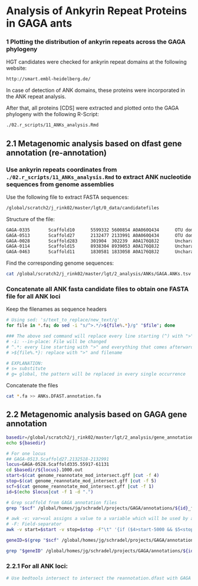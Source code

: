 # Analysis of Ankyrin Repeat Proteins in GAGA ants

### 1 Plotting the distribution of ankyrin repeats across the GAGA phylogeny
HGT candidates were checked for ankyrin repeat domains at the following website:
```bash
http://smart.embl-heidelberg.de/
```

In case of detection of ANK domains, these proteins were incorporated in the ANK repeat analysis.

After that, all proteins [CDS] were extracted and plotted onto the GAGA phylogeny with the following R-Script:
```bash
./02.r_scripts/11_ANKs_analysis.Rmd
```

## 2.1 Metagenomic analysis based on dfast gene annotation (re-annotation)
### Use ankyrin repeats coordinates from `./02.r_scripts/11_ANKs_analysis.Rmd` to extract ANK nucleotide sequences from genome assemblies

Use the following file to extract FASTA sequences:
```bash
/global/scratch2/j_rink02/master/lgt/0_data/candidatefiles
```

Structure of the file:
```bash
GAGA-0335       Scaffold10      5599332 5600854 A0A060Q434      OTU domain-containing protein   Wolbachia endosymbiont of Cimex lectularius
GAGA-0513       Scaffold27      2132477 2133991 A0A060Q434      OTU domain-containing protein   Wolbachia endosymbiont of Cimex lectularius
GAGA-0028       Scaffold283     301904  302239  A0A176Q8J2      Uncharacterized ANK     Wolbachia endosymbiont of Laodelphax striatellus
GAGA-0114       Scaffold15      8938304 8939053 A0A176Q8J2      Uncharacterized ANK     Wolbachia endosymbiont of Laodelphax striatellus
GAGA-0463       Scaffold11      1830581 1833058 A0A176Q8J2      Uncharacterized ANK     Wolbachia endosymbiont of Laodelphax striatellus
```

Find the corresponding genome sequences:
```bash
cat /global/scratch2/j_rink02/master/lgt/2_analysis/ANKs/GAGA.ANKs.tsv | parallel --colsep '\t' "samtools faidx /global/scratch2/j_rink02/master/lgt/0_data/assemblies/{1}*.fasta {2}:{3}-{4} > /global/scratch2/j_rink02/master/lgt/2_analysis/ANKs/{1}.{2}.{3}-{4}.{5}.{6}.{7}.fa"
```

### Concatenate all ANK fasta candidate files to obtain one FASTA file for all ANK loci
Keep the filenames as sequence headers
```bash
# Using sed: 's/text_to_replace/new_text/g'
for file in *.fa; do sed -i "s/^>.*/>${file%.*}/g" "$file"; done

### The above sed command will replace every line starting (^) with ">" with the filename until ".fa" is matched.
# -i: --in-place: File will be changed
# ^.*: every line starting with ">" and everything that comes afterwards will be substituted
# >${file%.*}: replace with ">" and filename

# EXPLANATION:
# s= substitute
# g= global, the pattern will be replaced in every single occurrence
```

Concatenate the files
```bash
cat *.fa >> ANKs.DFAST.annotation.fa
```

## 2.2 Metagenomic analysis based on GAGA gene annotation 
```bash
basedir=/global/scratch2/j_rink02/master/lgt/2_analysis/gene_annotation/reannotation.dfast/results
echo ${basedir}

# For one locus 
## GAGA-0513.Scaffold27.2132518-2132991
locus=GAGA-0528.Scaffold335.55917-61131
cd $basedir/${locus}.1000.out
start=$(cat genome_reannotate_mod_intersect.gff |cut -f 4)
stop=$(cat genome_reannotate_mod_intersect.gff |cut -f 5)
scf=$(cat genome_reannotate_mod_intersect.gff |cut -f 1)
id=$(echo $locus|cut -f 1 -d ".")

# Grep scaffold from GAGA annotation files 
grep "$scf" /global/homes/jg/schradel/projects/GAGA/annotations/${id}_final_annotation_repfilt_addreannot_noparpse_representative.gff3 |

# awk -v: var=val assigns a value to a variable which will be used by awk
# -F: Field-separator
awk -v start=$start -v stop=$stop -F"\t" '{if ($4>start-5000 && $5<stop+5000) print $0}'

geneID=$(grep "$scf" /global/homes/jg/schradel/projects/GAGA/annotations/${id}_final_annotation_repfilt_addreannot_noparpse_representative.gff3 |awk -v start=$start -v stop=$stop -F"\t" '{if ($4>start-5000 && $5<stop+5000) print $0}'|awk '{if ($3=="gene") print $9}'|perl -pe 's/.*ID=(.*?)\;.*/$1/g')

grep "$geneID" /global/homes/jg/schradel/projects/GAGA/annotations/${id}_final_annotation_repfilt_addreannot_noparpse_representative.pep.fasta -A 1
```

### 2.2.1 For all ANK loci:
```bash
# Use bedtools intersect to intersect the reannotation.dfast with GAGA annotation
```
